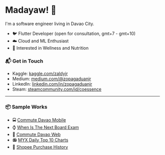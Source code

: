 # Madayaw! 👋

I'm a software engineer living in Davao City.

- 🐦 Flutter Developer (open for consultation, gmt+7 - gmt+10)
- ☁️ Cloud and ML Enthusiast
- 🍗 Interested in Wellness and Nutrition

### 📬 Get in Touch

- Kaggle: [kaggle.com/zaldyjr][kaggle]
- Medium: [medium.com/@zopagaduanjr][medium]
- LinkedIn: [linkedin.com/in/zopagaduanjr][linkedin]
- Steam: [steamcommunity.com/id/coessence][steam]

---

### 📦 Sample Works

- 🚍 [Commute Davao Mobile][commute-mob]
- ⌚ [When Is The Next Board Exam][witnbe]
- 🚌 [Commute Davao Web][commute-web]
- 📻 [MYX Daily Top 10 Charts][myxarchive]
- 🛒 [Shopee Purchase History][sh]

[kaggle]: https://www.kaggle.com/zaldyjr
[medium]: https://medium.com/@zopagaduanjr
[linkedin]: https://www.linkedin.com/in/zopagaduanjr/
[steam]: https://steamcommunity.com/id/coessence/
[commute-mob]: https://play.google.com/store/apps/details?id=zalboi.commute_davao&gl=US
[commute-web]: https://commutedavao.com/
[witnbe]: https://whenisthenextboardexam.com/
[myxarchive]: http://myxarchive.zaldyjr.com
[sh]: https://chromewebstore.google.com/detail/shopee-purchase-history/hjngblgllbemaipfmclpiepemddbdioh
